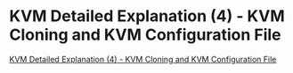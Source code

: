 # KVM Detailed Explanation (4) - KVM Cloning and KVM Configuration File
[KVM Detailed Explanation (4) - KVM Cloning and KVM Configuration File](https://aiwithcloud.com/2022/09/15/kvm_detailed_explanation_4___kvm_cloning_and_kvm_configuration_file/)